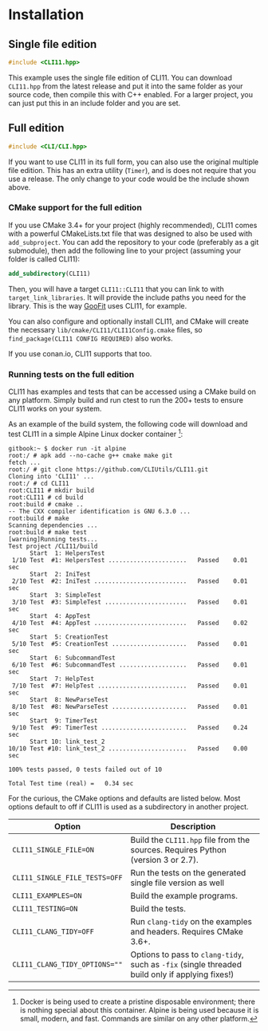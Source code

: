 # Installation

## Single file edition

```cpp
#include <CLI11.hpp>
```

This example uses the single file edition of CLI11. You can download `CLI11.hpp` from the latest release and put it into the same folder as your source code, then compile this with C++ enabled. For a larger project, you can just put this in an include folder and you are set.

## Full edition

```cpp
#include <CLI/CLI.hpp>
```

If you want to use CLI11 in its full form, you can also use the original multiple file edition. This has an extra utility (`Timer`), and is does not require that you use a release. The only change to your code would be the include shown above.

### CMake support for the full edition

If you use CMake 3.4+ for your project (highly recommended), CLI11 comes with a powerful CMakeLists.txt file that was designed to also be used with `add_subproject`. You can add the repository to your code (preferably as a git submodule), then add the following line to your project (assuming your folder is called CLI11):

```cmake
add_subdirectory(CLI11)
```

Then, you will have a target `CLI11::CLI11` that you can link to with `target_link_libraries`. It will provide the include paths you need for the library. This is the way [GooFit](https://github.com/GooFit/GooFit) uses CLI11, for example.

You can also configure and optionally install CLI11, and CMake will create the necessary `lib/cmake/CLI11/CLI11Config.cmake` files, so `find_package(CLI11 CONFIG REQUIRED)` also works.

If you use conan.io, CLI11 supports that too.

### Running tests on the full edition

CLI11 has examples and tests that can be accessed using a CMake build on any platform. Simply build and run ctest to run the 200+ tests to ensure CLI11 works on your system.

As an example of the build system, the following code will download and test CLI11 in a simple Alpine Linux docker container [^1]:

```term
gitbook:~ $ docker run -it alpine
root:/ # apk add --no-cache g++ cmake make git
fetch ...
root:/ # git clone https://github.com/CLIUtils/CLI11.git
Cloning into 'CLI11' ...
root:/ # cd CLI11
root:CLI11 # mkdir build
root:CLI11 # cd build
root:build # cmake ..
-- The CXX compiler identification is GNU 6.3.0 ...
root:build # make
Scanning dependencies ...
root:build # make test
[warning]Running tests...
Test project /CLI11/build
      Start  1: HelpersTest
 1/10 Test  #1: HelpersTest ......................   Passed    0.01 sec
      Start  2: IniTest
 2/10 Test  #2: IniTest ..........................   Passed    0.01 sec
      Start  3: SimpleTest
 3/10 Test  #3: SimpleTest .......................   Passed    0.01 sec
      Start  4: AppTest
 4/10 Test  #4: AppTest ..........................   Passed    0.02 sec
      Start  5: CreationTest
 5/10 Test  #5: CreationTest .....................   Passed    0.01 sec
      Start  6: SubcommandTest
 6/10 Test  #6: SubcommandTest ...................   Passed    0.01 sec
      Start  7: HelpTest
 7/10 Test  #7: HelpTest .........................   Passed    0.01 sec
      Start  8: NewParseTest
 8/10 Test  #8: NewParseTest .....................   Passed    0.01 sec
      Start  9: TimerTest
 9/10 Test  #9: TimerTest ........................   Passed    0.24 sec
      Start 10: link_test_2
10/10 Test #10: link_test_2 ......................   Passed    0.00 sec

100% tests passed, 0 tests failed out of 10

Total Test time (real) =   0.34 sec
```

For the curious, the CMake options and defaults are listed below. Most options default to off if CLI11 is used as a subdirectory in another project.

| Option                        | Description                                                                                     |
| ----------------------------- | ----------------------------------------------------------------------------------------------- |
| `CLI11_SINGLE_FILE=ON`        | Build the `CLI11.hpp` file from the sources. Requires Python (version 3 or 2.7).                |
| `CLI11_SINGLE_FILE_TESTS=OFF` | Run the tests on the generated single file version as well                                      |
| `CLI11_EXAMPLES=ON`           | Build the example programs.                                                                     |
| `CLI11_TESTING=ON`            | Build the tests.                                                                                |
| `CLI11_CLANG_TIDY=OFF`        | Run `clang-tidy` on the examples and headers. Requires CMake 3.6+.                              |
| `CLI11_CLANG_TIDY_OPTIONS=""` | Options to pass to `clang-tidy`, such as `-fix` (single threaded build only if applying fixes!) |

[^1]: Docker is being used to create a pristine disposable environment; there is nothing special about this container. Alpine is being used because it is small, modern, and fast. Commands are similar on any other platform.
